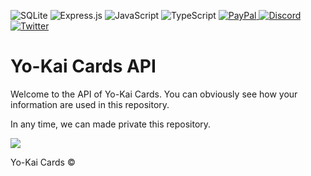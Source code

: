 ![SQLite](https://img.shields.io/badge/sqlite-%2307405e.svg?style=for-the-badge&logo=sqlite&logoColor=white)
![Express.js](https://img.shields.io/badge/express.js-%23404d59.svg?style=for-the-badge&logo=express&logoColor=%2361DAFB)
![JavaScript](https://img.shields.io/badge/javascript-%23323330.svg?style=for-the-badge&logo=javascript&logoColor=%23F7DF1E)
![TypeScript](https://img.shields.io/badge/typescript-%23007ACC.svg?style=for-the-badge&logo=typescript&logoColor=white)
<a href="https://paypal.me/pagos3217">
![PayPal](https://img.shields.io/badge/PayPal-00457C?style=for-the-badge&logo=paypal&logoColor=white) 
</a>
<a href="https://discord.gg/yokaiworld">
![Discord](https://img.shields.io/badge/YoKai_Cards-%237289DA.svg?style=for-the-badge&logo=discord&logoColor=white)
</a><a href="https://twitter.com/YokaiWorld1">
![Twitter](https://img.shields.io/badge/Twitter-%231DA1F2.svg?style=for-the-badge&logo=Twitter&logoColor=white)
</a>

# Yo-Kai Cards API
Welcome to the API of Yo-Kai Cards. You can obviously see how your information are used in this repository.

In any time, we can made private this repository.

![](https://media.discordapp.net/attachments/941714539018321961/1034182743476670495/2140_sin_titulo_20221024211233.png?width=453&height=659)

Yo-Kai Cards ©
